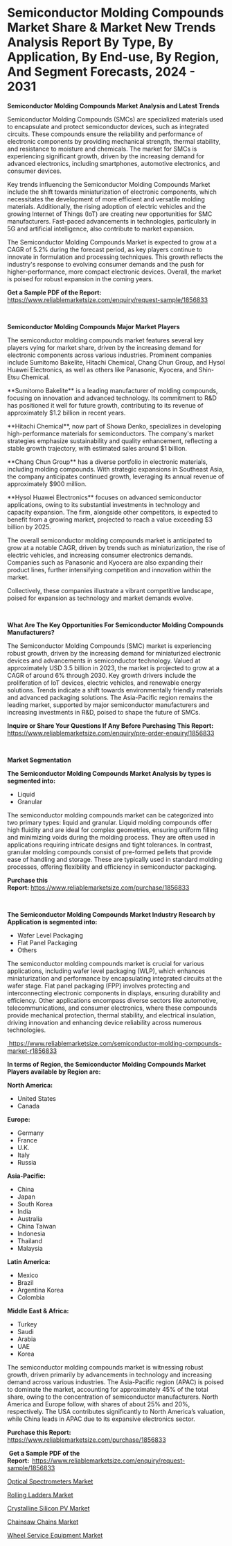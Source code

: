<p><h1>Semiconductor Molding Compounds Market Share & Market New Trends Analysis Report By Type, By Application, By End-use, By Region, And Segment Forecasts, 2024 - 2031</h1></p><p><strong>Semiconductor Molding Compounds Market Analysis and Latest Trends</strong></p>
<p><p>Semiconductor Molding Compounds (SMCs) are specialized materials used to encapsulate and protect semiconductor devices, such as integrated circuits. These compounds ensure the reliability and performance of electronic components by providing mechanical strength, thermal stability, and resistance to moisture and chemicals. The market for SMCs is experiencing significant growth, driven by the increasing demand for advanced electronics, including smartphones, automotive electronics, and consumer devices.</p><p>Key trends influencing the Semiconductor Molding Compounds Market include the shift towards miniaturization of electronic components, which necessitates the development of more efficient and versatile molding materials. Additionally, the rising adoption of electric vehicles and the growing Internet of Things (IoT) are creating new opportunities for SMC manufacturers. Fast-paced advancements in technologies, particularly in 5G and artificial intelligence, also contribute to market expansion.</p><p>The Semiconductor Molding Compounds Market is expected to grow at a CAGR of 5.2% during the forecast period, as key players continue to innovate in formulation and processing techniques. This growth reflects the industry's response to evolving consumer demands and the push for higher-performance, more compact electronic devices. Overall, the market is poised for robust expansion in the coming years.</p></p>
<p><strong>Get a Sample PDF of the Report:&nbsp;</strong> <a href="https://www.reliablemarketsize.com/enquiry/request-sample/1856833?utm_campaign=1779&utm_medium=2&utm_source=Github&utm_content=ia&utm_term=20102024&utm_id=semiconductor-molding-compounds">https://www.reliablemarketsize.com/enquiry/request-sample/1856833</a></p>
<p>&nbsp;</p>
<p><strong>Semiconductor Molding Compounds Major Market Players</strong></p>
<p><p>The semiconductor molding compounds market features several key players vying for market share, driven by the increasing demand for electronic components across various industries. Prominent companies include Sumitomo Bakelite, Hitachi Chemical, Chang Chun Group, and Hysol Huawei Electronics, as well as others like Panasonic, Kyocera, and Shin-Etsu Chemical.</p><p>**Sumitomo Bakelite** is a leading manufacturer of molding compounds, focusing on innovation and advanced technology. Its commitment to R&D has positioned it well for future growth, contributing to its revenue of approximately $1.2 billion in recent years. </p><p>**Hitachi Chemical**, now part of Showa Denko, specializes in developing high-performance materials for semiconductors. The company's market strategies emphasize sustainability and quality enhancement, reflecting a stable growth trajectory, with estimated sales around $1 billion.</p><p>**Chang Chun Group** has a diverse portfolio in electronic materials, including molding compounds. With strategic expansions in Southeast Asia, the company anticipates continued growth, leveraging its annual revenue of approximately $900 million.</p><p>**Hysol Huawei Electronics** focuses on advanced semiconductor applications, owing to its substantial investments in technology and capacity expansion. The firm, alongside other competitors, is expected to benefit from a growing market, projected to reach a value exceeding $3 billion by 2025.</p><p>The overall semiconductor molding compounds market is anticipated to grow at a notable CAGR, driven by trends such as miniaturization, the rise of electric vehicles, and increasing consumer electronics demands. Companies such as Panasonic and Kyocera are also expanding their product lines, further intensifying competition and innovation within the market.</p><p>Collectively, these companies illustrate a vibrant competitive landscape, poised for expansion as technology and market demands evolve.</p></p>
<p>&nbsp;</p>
<p><strong>What Are The Key Opportunities For Semiconductor Molding Compounds Manufacturers?</strong></p>
<p><p>The Semiconductor Molding Compounds (SMC) market is experiencing robust growth, driven by the increasing demand for miniaturized electronic devices and advancements in semiconductor technology. Valued at approximately USD 3.5 billion in 2023, the market is projected to grow at a CAGR of around 6% through 2030. Key growth drivers include the proliferation of IoT devices, electric vehicles, and renewable energy solutions. Trends indicate a shift towards environmentally friendly materials and advanced packaging solutions. The Asia-Pacific region remains the leading market, supported by major semiconductor manufacturers and increasing investments in R&D, poised to shape the future of SMCs.</p></p>
<p><strong>Inquire or Share Your Questions If Any Before Purchasing This Report:</strong> <a href="https://www.reliablemarketsize.com/enquiry/pre-order-enquiry/1856833?utm_campaign=1779&utm_medium=2&utm_source=Github&utm_content=ia&utm_term=20102024&utm_id=semiconductor-molding-compounds">https://www.reliablemarketsize.com/enquiry/pre-order-enquiry/1856833</a></p>
<p>&nbsp;</p>
<p><strong>Market Segmentation</strong></p>
<p><strong>The Semiconductor Molding Compounds Market Analysis by types is segmented into:</strong></p>
<p><ul><li>Liquid</li><li>Granular</li></ul></p>
<p><p>The semiconductor molding compounds market can be categorized into two primary types: liquid and granular. Liquid molding compounds offer high fluidity and are ideal for complex geometries, ensuring uniform filling and minimizing voids during the molding process. They are often used in applications requiring intricate designs and tight tolerances. In contrast, granular molding compounds consist of pre-formed pellets that provide ease of handling and storage. These are typically used in standard molding processes, offering flexibility and efficiency in semiconductor packaging.</p></p>
<p><strong>Purchase this Report:&nbsp;</strong><a href="https://www.reliablemarketsize.com/purchase/1856833?utm_campaign=1779&utm_medium=2&utm_source=Github&utm_content=ia&utm_term=20102024&utm_id=semiconductor-molding-compounds">https://www.reliablemarketsize.com/purchase/1856833</a></p>
<p>&nbsp;</p>
<p><strong>The Semiconductor Molding Compounds Market Industry Research by Application is segmented into:</strong></p>
<p><ul><li>Wafer Level Packaging</li><li>Flat Panel Packaging</li><li>Others</li></ul></p>
<p><p>The semiconductor molding compounds market is crucial for various applications, including wafer level packaging (WLP), which enhances miniaturization and performance by encapsulating integrated circuits at the wafer stage. Flat panel packaging (FPP) involves protecting and interconnecting electronic components in displays, ensuring durability and efficiency. Other applications encompass diverse sectors like automotive, telecommunications, and consumer electronics, where these compounds provide mechanical protection, thermal stability, and electrical insulation, driving innovation and enhancing device reliability across numerous technologies.</p></p>
<p><a href="https://www.reliablemarketsize.com/semiconductor-molding-compounds-market-r1856833?utm_campaign=1779&utm_medium=2&utm_source=Github&utm_content=ia&utm_term=20102024&utm_id=semiconductor-molding-compounds">&nbsp;https://www.reliablemarketsize.com/semiconductor-molding-compounds-market-r1856833</a></p>
<p><strong>In terms of Region, the Semiconductor Molding Compounds Market Players available by Region are:</strong></p>
<p>
    <p> <strong> North America: </strong>
        <ul>
            <li>United States</li>
            <li>Canada</li>
        </ul>
        </p> 
    <p> <strong> Europe: </strong>
        <ul>
            <li>Germany</li>
            <li>France</li>
            <li>U.K.</li>
            <li>Italy</li>
            <li>Russia</li>
        </ul>
        </p> 
    <p> <strong> Asia-Pacific: </strong>
        <ul>
            <li>China</li>
            <li>Japan</li>
            <li>South Korea</li>
            <li>India</li>
            <li>Australia</li>
            <li>China Taiwan</li>
            <li>Indonesia</li>
            <li>Thailand</li>
            <li>Malaysia</li>
        </ul>
        </p> 
    <p> <strong> Latin America: </strong>
        <ul>
            <li>Mexico</li>
            <li>Brazil</li>
            <li>Argentina Korea</li>
            <li>Colombia</li>
        </ul>
        </p> 
    <p> <strong> Middle East & Africa: </strong>
        <ul>
            <li>Turkey</li>
            <li>Saudi</li>
            <li>Arabia</li>
            <li>UAE</li>
            <li>Korea</li>
        </ul>
    </p>
    </p>
<p><p>The semiconductor molding compounds market is witnessing robust growth, driven primarily by advancements in technology and increasing demand across various industries. The Asia-Pacific region (APAC) is poised to dominate the market, accounting for approximately 45% of the total share, owing to the concentration of semiconductor manufacturers. North America and Europe follow, with shares of about 25% and 20%, respectively. The USA contributes significantly to North America’s valuation, while China leads in APAC due to its expansive electronics sector.</p></p>
<p><strong>Purchase this Report: </strong><a href="https://www.reliablemarketsize.com/purchase/1856833?utm_campaign=1779&utm_medium=2&utm_source=Github&utm_content=ia&utm_term=20102024&utm_id=semiconductor-molding-compounds">https://www.reliablemarketsize.com/purchase/1856833</a></p>
<p>&nbsp;<strong>Get a Sample PDF of the Report:&nbsp;&nbsp;</strong><a href="https://www.reliablemarketsize.com/enquiry/request-sample/1856833?utm_campaign=1779&utm_medium=2&utm_source=Github&utm_content=ia&utm_term=20102024&utm_id=semiconductor-molding-compounds">https://www.reliablemarketsize.com/enquiry/request-sample/1856833</a></p>
<p><strong></strong></p>
<p><p><a href="https://www.linkedin.com/pulse/decoding-optical-spectrometers-market-signals-growth-algorithms-3tklf?utm_campaign=1779&utm_medium=2&utm_source=Github&utm_content=ia&utm_term=20102024&utm_id=semiconductor-molding-compounds">Optical Spectrometers Market</a></p><p><a href="https://www.linkedin.com/pulse/rolling-ladders-industry-sector-market-dynamics-future-jeote?utm_campaign=1779&utm_medium=2&utm_source=Github&utm_content=ia&utm_term=20102024&utm_id=semiconductor-molding-compounds">Rolling Ladders Market</a></p><p><a href="https://www.linkedin.com/pulse/crystalline-silicon-pv-market-opportunities-emerging-uor7e?utm_campaign=1779&utm_medium=2&utm_source=Github&utm_content=ia&utm_term=20102024&utm_id=semiconductor-molding-compounds">Crystalline Silicon PV Market</a></p><p><a href="https://www.linkedin.com/pulse/chainsaw-chains-market-evolution-key-trends-regional-dynamics-tnfef?utm_campaign=1779&utm_medium=2&utm_source=Github&utm_content=ia&utm_term=20102024&utm_id=semiconductor-molding-compounds">Chainsaw Chains Market</a></p><p><a href="https://www.linkedin.com/pulse/navigating-global-wheel-service-equipment-market-landscape-4yv6f?utm_campaign=1779&utm_medium=2&utm_source=Github&utm_content=ia&utm_term=20102024&utm_id=semiconductor-molding-compounds">Wheel Service Equipment Market</a></p></p>